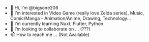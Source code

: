 - 👋 Hi, I’m @bigsone206
- 👀 I’m interested in Video Game (really love Zelda series), Music, Comic/Manga - Animation/Anime, Drawing, Technology...
- 🌱 I’m currently learning Nuxt, Flutter, Python
- 💞️ I’m looking to collaborate on ... (???)
- 📫 How to reach me ... (Not Available)

<!---
bigsone206/bigsone206 is a ✨ special ✨ repository because its `README.md` (this file) appears on your GitHub profile.
You can click the Preview link to take a look at your changes.
--->
